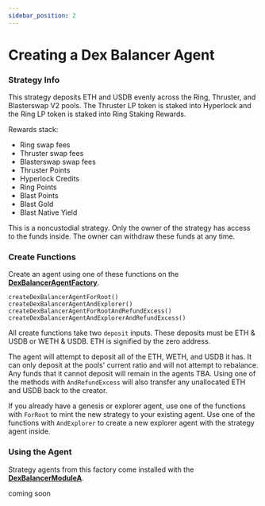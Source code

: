 ```yaml
---
sidebar_position: 2
---
```


# Creating a Dex Balancer Agent

### Strategy Info

This strategy deposits ETH and USDB evenly across the Ring, Thruster, and Blasterswap V2 pools. The Thruster LP token is staked into Hyperlock and the Ring LP token is staked into Ring Staking Rewards.

Rewards stack:
- Ring swap fees
- Thruster swap fees
- Blasterswap swap fees
- Thruster Points
- Hyperlock Credits
- Ring Points
- Blast Points
- Blast Gold
- Blast Native Yield

This is a noncustodial strategy. Only the owner of the strategy has access to the funds inside. The owner can withdraw these funds at any time.

### Create Functions

Create an agent using one of these functions on the [**DexBalancerAgentFactory**](./../../contracts/factory/DexBalancerAgentFactory).

```solidity
createDexBalancerAgentForRoot()
createDexBalancerAgentAndExplorer()
createDexBalancerAgentForRootAndRefundExcess()
createDexBalancerAgentAndExplorerAndRefundExcess()
```

All create functions take two `deposit` inputs. These deposits must be ETH & USDB or WETH & USDB. ETH is signified by the zero address.

The agent will attempt to deposit all of the ETH, WETH, and USDB it has. It can only deposit at the pools' current ratio and will not attempt to rebalance. Any funds that it cannot deposit will remain in the agents TBA. Using one of the methods with `AndRefundExcess` will also transfer any unallocated ETH and USDB back to the creator.

If you already have a genesis or explorer agent, use one of the functions with `ForRoot` to mint the new strategy to your existing agent. Use one of the functions with `AndExplorer` to create a new explorer agent with the strategy agent inside.

### Using the Agent

Strategy agents from this factory come installed with the [**DexBalancerModuleA**](./../../contracts/modules/DexBalancerModuleA).

coming soon
